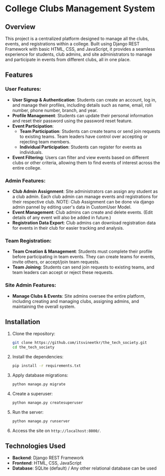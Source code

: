 # College Clubs Management System

## Overview
This project is a centralized platform designed to manage all the clubs, events, and registrations within a college. Built using Django REST Framework with basic HTML, CSS, and JavaScript, it provides a seamless experience for students, club admins, and site administrators to manage and participate in events from different clubs, all in one place.

## Features

### User Features:
- **User Signup & Authentication**: Students can create an account, log in, and manage their profiles, including details such as name, email, roll number, phone number, branch, and year.
- **Profile Management**: Students can update their personal information and reset their password using the password reset feature.
- **Event Participation**:
  - **Team Participation**: Students can create teams or send join requests to existing teams. Team leaders have control over accepting or rejecting team members.
  - **Individual Participation**: Students can register for events as individuals.
- **Event Filtering**: Users can filter and view events based on different clubs or other criteria, allowing them to find events of interest across the entire college.

### Admin Features:
- **Club Admin Assignment**: Site administrators can assign any student as a club admin. Each club admin can manage events and registrations for their respective club. 
NOTE: Club Assignment can be done via django admin pannel by editing user's data in CustomUser Model.
- **Event Management**: Club admins can create and delete events. (Edit details of any event will also be added in future.)
- **Registration Data Export**: Club admins can download registration data for events in their club for easier tracking and analysis.

### Team Registration:
- **Team Creation & Management**: Students must complete their profile before participating in team events. They can create teams for events, invite others, or accept/join team requests.
- **Team Joining**: Students can send join requests to existing teams, and team leaders can accept or reject these requests.

### Site Admin Features:
- **Manage Clubs & Events**: Site admins oversee the entire platform, including creating and managing clubs, assigning admins, and maintaining the overall system.


## Installation

1. Clone the repository:
    ```bash
    git clone https://github.com/itsvineetkr/the_tech_society.git
    cd the_tech_society
    ```

2. Install the dependencies:
    ```bash
    pip install -r requirements.txt
    ```

3. Apply database migrations:
    ```bash
    python manage.py migrate
    ```

4. Create a superuser:
    ```bash
    python manage.py createsuperuser
    ```

5. Run the server:
    ```bash
    python manage.py runserver
    ```

6. Access the site on `http://localhost:8000/`.


## Technologies Used

- **Backend**: Django REST Framework
- **Frontend**: HTML, CSS, JavaScript
- **Database**: SQLite (default) / Any other relational database can be used